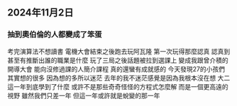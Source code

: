 ## 2024年11月2日
### 抽到奧伯倫的人都變成了笨蛋

考完演算法不想讀書
電機大會結束之後跑去玩阿瓦隆
第一次玩得那麼認真
認真到甚至有推斷出誰的職業是什麼
玩了三局之後話題被拉到選課上
變成我跟曾介積的開導大會
能向沒修過課的人簡介課程
真的還蠻有成就感的
今天發現27的小孩們其實想的很多
因為想的多所以迷茫
去年的我不迷茫感覺是因為我根本沒在想
大二這一年到底學到了什麼
或許不是那些奇奇怪怪的方程式怎麼解
而是一個更高遠的視野
雖然我們只差一年
但這一年或許就是蛻變的那一年